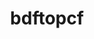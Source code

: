---
title: "bdftopcf"
layout: cache
categories: [package, develop]
meta: {"compilers": ["gcc@10.5.0", "gcc@11.1.0", "gcc@11.4.0", "gcc@13.3.0", "intel-oneapi-compilers@2025.1.0"], "num_specs": 88, "num_specs_by_stack": {"data-vis-sdk": 21, "developer-tools-aarch64-linux-gnu": 14, "developer-tools-x86_64_v3-linux-gnu": 14, "e4s": 14, "e4s-oneapi": 12, "hep": 13, "root": 88}, "oss": ["centos7", "rhel8", "ubuntu20.04", "ubuntu22.04"], "platforms": ["linux"], "stacks": ["data-vis-sdk", "developer-tools-aarch64-linux-gnu", "developer-tools-x86_64_v3-linux-gnu", "e4s", "e4s-oneapi", "hep", "root"], "targets": ["aarch64", "x86_64_v3"], "versions": ["1.1.1"]}
spec_details: [{"compiler": "intel-oneapi-compilers@2025.1.0", "hash": "27hnktqpx7m5gu7mpjdimvhvhudosa6h", "os": "ubuntu22.04", "platform": "linux", "size": "-", "stacks": ["e4s-oneapi", "root"], "target": "x86_64_v3", "variants": ["build_system=autotools"], "versions": ["1.1.1"]}, {"compiler": "gcc@11.4.0", "hash": "2fhxtmntaf7ajkfquse5j72ivku5tefe", "os": "ubuntu22.04", "platform": "linux", "size": "-", "stacks": ["hep", "root"], "target": "x86_64_v3", "variants": ["build_system=autotools"], "versions": ["1.1.1"]}, {"compiler": "gcc@13.3.0", "hash": "33uomynzhrtdh5k35kwavmue47zxs4ki", "os": "rhel8", "platform": "linux", "size": "-", "stacks": ["developer-tools-aarch64-linux-gnu", "root"], "target": "aarch64", "variants": ["build_system=autotools"], "versions": ["1.1.1"]}, {"compiler": "gcc@10.5.0", "hash": "3wm4hsfypm2htnlrvyjfzgx3wwjd7s55", "os": "centos7", "platform": "linux", "size": "-", "stacks": ["developer-tools-x86_64_v3-linux-gnu", "root"], "target": "x86_64_v3", "variants": ["build_system=autotools"], "versions": ["1.1.1"]}, {"compiler": "gcc@11.1.0", "hash": "4jixniratmz76y54ucfg757ppi2fo5aa", "os": "ubuntu20.04", "platform": "linux", "size": "-", "stacks": ["data-vis-sdk", "root"], "target": "x86_64_v3", "variants": ["build_system=autotools"], "versions": ["1.1.1"]}, {"compiler": "intel-oneapi-compilers@2025.1.0", "hash": "4zogjyvya343ghg6fg6aagse3p6cfldg", "os": "ubuntu22.04", "platform": "linux", "size": "-", "stacks": ["e4s-oneapi", "root"], "target": "x86_64_v3", "variants": ["build_system=autotools"], "versions": ["1.1.1"]}, {"compiler": "gcc@13.3.0", "hash": "5fha2i4duulk436z3slrcho6nximxnxz", "os": "rhel8", "platform": "linux", "size": "-", "stacks": ["developer-tools-aarch64-linux-gnu", "root"], "target": "aarch64", "variants": ["build_system=autotools"], "versions": ["1.1.1"]}, {"compiler": "gcc@11.4.0", "hash": "5llxgrwiijykzm7d5bp4ayvkb4vlufzs", "os": "ubuntu22.04", "platform": "linux", "size": "-", "stacks": ["e4s", "root"], "target": "x86_64_v3", "variants": ["build_system=autotools"], "versions": ["1.1.1"]}, {"compiler": "gcc@10.5.0", "hash": "5mdca5zco2yutneyolfkzlzahcqqqy7x", "os": "centos7", "platform": "linux", "size": "-", "stacks": ["developer-tools-x86_64_v3-linux-gnu", "root"], "target": "x86_64_v3", "variants": ["build_system=autotools"], "versions": ["1.1.1"]}, {"compiler": "gcc@11.1.0", "hash": "5ypg37ak4dsvpqjukyhlnnlqbicqbbvd", "os": "ubuntu20.04", "platform": "linux", "size": "-", "stacks": ["data-vis-sdk", "root"], "target": "x86_64_v3", "variants": ["build_system=autotools"], "versions": ["1.1.1"]}, {"compiler": "gcc@11.1.0", "hash": "64vl2u5clq2qgr7665lrczqhq4koweeu", "os": "ubuntu20.04", "platform": "linux", "size": "-", "stacks": ["data-vis-sdk", "root"], "target": "x86_64_v3", "variants": ["build_system=autotools"], "versions": ["1.1.1"]}, {"compiler": "gcc@11.4.0", "hash": "666v5puxe5pxavruh4brocfnfgfm4p3d", "os": "ubuntu22.04", "platform": "linux", "size": "-", "stacks": ["hep", "root"], "target": "x86_64_v3", "variants": ["build_system=autotools"], "versions": ["1.1.1"]}, {"compiler": "gcc@11.4.0", "hash": "6kg6be4mlqpbam4653dxwd54e5hp7ac7", "os": "ubuntu22.04", "platform": "linux", "size": "-", "stacks": ["e4s", "root"], "target": "x86_64_v3", "variants": ["build_system=autotools"], "versions": ["1.1.1"]}, {"compiler": "gcc@11.1.0", "hash": "76caf6xyu5lp4ncx3p2mnlqwyx6mvphy", "os": "ubuntu20.04", "platform": "linux", "size": "-", "stacks": ["data-vis-sdk", "root"], "target": "x86_64_v3", "variants": ["build_system=autotools"], "versions": ["1.1.1"]}, {"compiler": "gcc@10.5.0", "hash": "7nb2yntm6pizej27sqbfkls4zatvp4de", "os": "centos7", "platform": "linux", "size": "-", "stacks": ["developer-tools-x86_64_v3-linux-gnu", "root"], "target": "x86_64_v3", "variants": ["build_system=autotools"], "versions": ["1.1.1"]}, {"compiler": "gcc@11.4.0", "hash": "7rjv63mignur3wios4msscidlxh73mvw", "os": "ubuntu22.04", "platform": "linux", "size": "-", "stacks": ["hep", "root"], "target": "x86_64_v3", "variants": ["build_system=autotools"], "versions": ["1.1.1"]}, {"compiler": "gcc@11.4.0", "hash": "a6zj7qsyduponga4bjlcubt7m2smjmwc", "os": "ubuntu22.04", "platform": "linux", "size": "-", "stacks": ["hep", "root"], "target": "x86_64_v3", "variants": ["build_system=autotools"], "versions": ["1.1.1"]}, {"compiler": "gcc@11.4.0", "hash": "aehqds57as7dfznea3mfpkwvv6vzcxl6", "os": "ubuntu22.04", "platform": "linux", "size": "-", "stacks": ["e4s", "root"], "target": "x86_64_v3", "variants": ["build_system=autotools"], "versions": ["1.1.1"]}, {"compiler": "intel-oneapi-compilers@2025.1.0", "hash": "ckp6zwpmrurbuhkgfeqwoqqw2njhlwr2", "os": "ubuntu22.04", "platform": "linux", "size": "-", "stacks": ["e4s-oneapi", "root"], "target": "x86_64_v3", "variants": ["build_system=autotools"], "versions": ["1.1.1"]}, {"compiler": "gcc@11.4.0", "hash": "cmvhncdm7nqy35pfwjgktzd4igc5da2s", "os": "ubuntu22.04", "platform": "linux", "size": "-", "stacks": ["e4s", "root"], "target": "x86_64_v3", "variants": ["build_system=autotools"], "versions": ["1.1.1"]}, {"compiler": "gcc@11.4.0", "hash": "ecew4z2hjjt62vnqrh3epcjpuuirfznt", "os": "ubuntu22.04", "platform": "linux", "size": "-", "stacks": ["e4s", "root"], "target": "x86_64_v3", "variants": ["build_system=autotools"], "versions": ["1.1.1"]}, {"compiler": "gcc@11.4.0", "hash": "eeufvl2pmhbzeqfkry3yrqphjipmcxn5", "os": "ubuntu22.04", "platform": "linux", "size": "-", "stacks": ["hep", "root"], "target": "x86_64_v3", "variants": ["build_system=autotools"], "versions": ["1.1.1"]}, {"compiler": "gcc@11.1.0", "hash": "efank4vmde5pqkr6nrufkfurmar3z54m", "os": "ubuntu20.04", "platform": "linux", "size": "-", "stacks": ["data-vis-sdk", "root"], "target": "x86_64_v3", "variants": ["build_system=autotools"], "versions": ["1.1.1"]}, {"compiler": "gcc@11.4.0", "hash": "ew6f5xrvinvb7c5hz7unt5u2rn6pju6o", "os": "ubuntu22.04", "platform": "linux", "size": "-", "stacks": ["e4s", "root"], "target": "x86_64_v3", "variants": ["build_system=autotools"], "versions": ["1.1.1"]}, {"compiler": "gcc@13.3.0", "hash": "ey6tugq32ukueig6xtbnii2hbpwwwg2z", "os": "rhel8", "platform": "linux", "size": "-", "stacks": ["developer-tools-aarch64-linux-gnu", "root"], "target": "aarch64", "variants": ["build_system=autotools"], "versions": ["1.1.1"]}, {"compiler": "intel-oneapi-compilers@2025.1.0", "hash": "f6oshasdwgiw7fw5t7ivz7euidfnttv5", "os": "ubuntu22.04", "platform": "linux", "size": "-", "stacks": ["e4s-oneapi", "root"], "target": "x86_64_v3", "variants": ["build_system=autotools"], "versions": ["1.1.1"]}, {"compiler": "gcc@13.3.0", "hash": "ffai4wwfqn6vocjahclubpi3mbjojplc", "os": "rhel8", "platform": "linux", "size": "-", "stacks": ["developer-tools-aarch64-linux-gnu", "root"], "target": "aarch64", "variants": ["build_system=autotools"], "versions": ["1.1.1"]}, {"compiler": "gcc@11.1.0", "hash": "fiin64n4p7toeychx4grcer447esqaw6", "os": "ubuntu20.04", "platform": "linux", "size": "-", "stacks": ["data-vis-sdk", "root"], "target": "x86_64_v3", "variants": ["build_system=autotools"], "versions": ["1.1.1"]}, {"compiler": "gcc@11.4.0", "hash": "g226ti64q53pvthh6vhdu2cggtvvhhj7", "os": "ubuntu22.04", "platform": "linux", "size": "-", "stacks": ["e4s", "root"], "target": "x86_64_v3", "variants": ["build_system=autotools"], "versions": ["1.1.1"]}, {"compiler": "gcc@11.4.0", "hash": "gjwgzklv53rxy7mtmljnqqcpacduem3x", "os": "ubuntu22.04", "platform": "linux", "size": "-", "stacks": ["e4s", "root"], "target": "x86_64_v3", "variants": ["build_system=autotools"], "versions": ["1.1.1"]}, {"compiler": "gcc@11.1.0", "hash": "gkrkjytskghfwgeqoohizgg2vihpwkgo", "os": "ubuntu20.04", "platform": "linux", "size": "-", "stacks": ["data-vis-sdk", "root"], "target": "x86_64_v3", "variants": ["build_system=autotools"], "versions": ["1.1.1"]}, {"compiler": "gcc@11.4.0", "hash": "h2h7my566etwfb4cjrp34cxmt37e5z5g", "os": "ubuntu22.04", "platform": "linux", "size": "-", "stacks": ["hep", "root"], "target": "x86_64_v3", "variants": ["build_system=autotools"], "versions": ["1.1.1"]}, {"compiler": "gcc@10.5.0", "hash": "h7xfq237ydnjeczpj74abafostyl27um", "os": "centos7", "platform": "linux", "size": "-", "stacks": ["developer-tools-x86_64_v3-linux-gnu", "root"], "target": "x86_64_v3", "variants": ["build_system=autotools"], "versions": ["1.1.1"]}, {"compiler": "intel-oneapi-compilers@2025.1.0", "hash": "hmrx7yxvnxnn4e5cv5mu7asoh34k3phj", "os": "ubuntu22.04", "platform": "linux", "size": "-", "stacks": ["e4s-oneapi", "root"], "target": "x86_64_v3", "variants": ["build_system=autotools"], "versions": ["1.1.1"]}, {"compiler": "gcc@13.3.0", "hash": "hwevnu6yeuzuhmrnijztfyfvmtdpks4j", "os": "rhel8", "platform": "linux", "size": "-", "stacks": ["developer-tools-aarch64-linux-gnu", "root"], "target": "aarch64", "variants": ["build_system=autotools"], "versions": ["1.1.1"]}, {"compiler": "intel-oneapi-compilers@2025.1.0", "hash": "ibs6uysjqgjsvm6ybtmlymvhrg54ryic", "os": "ubuntu22.04", "platform": "linux", "size": "-", "stacks": ["e4s-oneapi", "root"], "target": "x86_64_v3", "variants": ["build_system=autotools"], "versions": ["1.1.1"]}, {"compiler": "gcc@11.1.0", "hash": "j3or76bbvfo3lb3r4sumcvhnlbaxj7hn", "os": "ubuntu20.04", "platform": "linux", "size": "-", "stacks": ["data-vis-sdk", "root"], "target": "x86_64_v3", "variants": ["build_system=autotools"], "versions": ["1.1.1"]}, {"compiler": "gcc@13.3.0", "hash": "jcffinv6bcdrsw5zqjohzkv7k7rzjulv", "os": "rhel8", "platform": "linux", "size": "-", "stacks": ["developer-tools-aarch64-linux-gnu", "root"], "target": "aarch64", "variants": ["build_system=autotools"], "versions": ["1.1.1"]}, {"compiler": "gcc@11.4.0", "hash": "jpsxegrvyaqlchtbz4jeaebzxu2yqbp2", "os": "ubuntu22.04", "platform": "linux", "size": "-", "stacks": ["hep", "root"], "target": "x86_64_v3", "variants": ["build_system=autotools"], "versions": ["1.1.1"]}, {"compiler": "gcc@10.5.0", "hash": "k5li4ngkikzbnnx74d7g7iccg5xcpiht", "os": "centos7", "platform": "linux", "size": "-", "stacks": ["developer-tools-x86_64_v3-linux-gnu", "root"], "target": "x86_64_v3", "variants": ["build_system=autotools"], "versions": ["1.1.1"]}, {"compiler": "gcc@11.4.0", "hash": "kaxcrfjovjmogtqfxrqtrwbmdogbpwfy", "os": "ubuntu22.04", "platform": "linux", "size": "-", "stacks": ["e4s", "root"], "target": "x86_64_v3", "variants": ["build_system=autotools"], "versions": ["1.1.1"]}, {"compiler": "gcc@11.1.0", "hash": "kysemcdwk4z6fr3tiymkjiwjohq7ycrf", "os": "ubuntu20.04", "platform": "linux", "size": "-", "stacks": ["data-vis-sdk", "root"], "target": "x86_64_v3", "variants": ["build_system=autotools"], "versions": ["1.1.1"]}, {"compiler": "gcc@10.5.0", "hash": "l2e5g6a3ig7k4sio4mlmbh6fojsmztbz", "os": "centos7", "platform": "linux", "size": "-", "stacks": ["developer-tools-x86_64_v3-linux-gnu", "root"], "target": "x86_64_v3", "variants": ["build_system=autotools"], "versions": ["1.1.1"]}, {"compiler": "gcc@11.1.0", "hash": "lghagqrlypcss7y246nuzytjeqcdjacv", "os": "ubuntu20.04", "platform": "linux", "size": "-", "stacks": ["data-vis-sdk", "root"], "target": "x86_64_v3", "variants": ["build_system=autotools"], "versions": ["1.1.1"]}, {"compiler": "gcc@13.3.0", "hash": "lgy4a4rzj2jec4vd6jffk6je7ckzw45a", "os": "rhel8", "platform": "linux", "size": "-", "stacks": ["developer-tools-aarch64-linux-gnu", "root"], "target": "aarch64", "variants": ["build_system=autotools"], "versions": ["1.1.1"]}, {"compiler": "gcc@10.5.0", "hash": "lynsel4npin3iucxgdn2vctgpr5fiyqn", "os": "centos7", "platform": "linux", "size": "-", "stacks": ["developer-tools-x86_64_v3-linux-gnu", "root"], "target": "x86_64_v3", "variants": ["build_system=autotools"], "versions": ["1.1.1"]}, {"compiler": "gcc@11.4.0", "hash": "m6r6hiqjsa3odb7jm3nyrqwon45uifen", "os": "ubuntu22.04", "platform": "linux", "size": "-", "stacks": ["hep", "root"], "target": "x86_64_v3", "variants": ["build_system=autotools"], "versions": ["1.1.1"]}, {"compiler": "gcc@11.4.0", "hash": "mfvpmjlbx32ctyttyrjs2ybinpt3hnhj", "os": "ubuntu22.04", "platform": "linux", "size": "-", "stacks": ["hep", "root"], "target": "x86_64_v3", "variants": ["build_system=autotools"], "versions": ["1.1.1"]}, {"compiler": "gcc@10.5.0", "hash": "nb3wejffdsfjztytzidl5ohmcfilnawk", "os": "centos7", "platform": "linux", "size": "-", "stacks": ["developer-tools-x86_64_v3-linux-gnu", "root"], "target": "x86_64_v3", "variants": ["build_system=autotools"], "versions": ["1.1.1"]}, {"compiler": "gcc@11.1.0", "hash": "nbnbi27wposymi3escfjn5rrmq3ajxmo", "os": "ubuntu20.04", "platform": "linux", "size": "-", "stacks": ["data-vis-sdk", "root"], "target": "x86_64_v3", "variants": ["build_system=autotools"], "versions": ["1.1.1"]}, {"compiler": "gcc@11.1.0", "hash": "nen2545ethosi3xn6562kjvzgrqwumvb", "os": "ubuntu20.04", "platform": "linux", "size": "-", "stacks": ["data-vis-sdk", "root"], "target": "x86_64_v3", "variants": ["build_system=autotools"], "versions": ["1.1.1"]}, {"compiler": "gcc@11.1.0", "hash": "nqj6euc5htg3wv4fgcfo5m3fzltqy3ug", "os": "ubuntu20.04", "platform": "linux", "size": "-", "stacks": ["data-vis-sdk", "root"], "target": "x86_64_v3", "variants": ["build_system=autotools"], "versions": ["1.1.1"]}, {"compiler": "gcc@11.4.0", "hash": "o63fqapvlj4fmnzui6nnnn5tepndhv5g", "os": "ubuntu22.04", "platform": "linux", "size": "-", "stacks": ["hep", "root"], "target": "x86_64_v3", "variants": ["build_system=autotools"], "versions": ["1.1.1"]}, {"compiler": "gcc@13.3.0", "hash": "o7el5jiz75kuvsqbcta327xfwfhfdcuq", "os": "rhel8", "platform": "linux", "size": "-", "stacks": ["developer-tools-aarch64-linux-gnu", "root"], "target": "aarch64", "variants": ["build_system=autotools"], "versions": ["1.1.1"]}, {"compiler": "gcc@11.1.0", "hash": "ofnfu7edn3d3xqs7b3x3q6zhd67lwznb", "os": "ubuntu20.04", "platform": "linux", "size": "-", "stacks": ["data-vis-sdk", "root"], "target": "x86_64_v3", "variants": ["build_system=autotools"], "versions": ["1.1.1"]}, {"compiler": "intel-oneapi-compilers@2025.1.0", "hash": "ojduptcn2ymtjphyjctdocjmd7ggh7pg", "os": "ubuntu22.04", "platform": "linux", "size": "-", "stacks": ["e4s-oneapi", "root"], "target": "x86_64_v3", "variants": ["build_system=autotools"], "versions": ["1.1.1"]}, {"compiler": "gcc@11.1.0", "hash": "oolc6pa3bsgltkw3et7davqmw6mxnzxu", "os": "ubuntu20.04", "platform": "linux", "size": "-", "stacks": ["data-vis-sdk", "root"], "target": "x86_64_v3", "variants": ["build_system=autotools"], "versions": ["1.1.1"]}, {"compiler": "gcc@13.3.0", "hash": "ooxhj7zxlvd65t5acvc5n6wxeozv4byd", "os": "rhel8", "platform": "linux", "size": "-", "stacks": ["developer-tools-aarch64-linux-gnu", "root"], "target": "aarch64", "variants": ["build_system=autotools"], "versions": ["1.1.1"]}, {"compiler": "gcc@11.1.0", "hash": "opuuhp6yqqpioiivu5y64u2m5drltapl", "os": "ubuntu20.04", "platform": "linux", "size": "-", "stacks": ["data-vis-sdk", "root"], "target": "x86_64_v3", "variants": ["build_system=autotools"], "versions": ["1.1.1"]}, {"compiler": "intel-oneapi-compilers@2025.1.0", "hash": "oqf5j5lt7eqptyx4boh7t3hjavsmigf2", "os": "ubuntu22.04", "platform": "linux", "size": "-", "stacks": ["e4s-oneapi", "root"], "target": "x86_64_v3", "variants": ["build_system=autotools"], "versions": ["1.1.1"]}, {"compiler": "gcc@10.5.0", "hash": "orlnfzt25v7xzg7ypxgbtvszvnq7cldo", "os": "centos7", "platform": "linux", "size": "-", "stacks": ["developer-tools-x86_64_v3-linux-gnu", "root"], "target": "x86_64_v3", "variants": ["build_system=autotools"], "versions": ["1.1.1"]}, {"compiler": "gcc@10.5.0", "hash": "pnj5bkzc2olex3wlgi4ymw7v7fvxwd6c", "os": "centos7", "platform": "linux", "size": "-", "stacks": ["developer-tools-x86_64_v3-linux-gnu", "root"], "target": "x86_64_v3", "variants": ["build_system=autotools"], "versions": ["1.1.1"]}, {"compiler": "gcc@13.3.0", "hash": "ps75xpvjba63dhhql4gqfrip35zry4t2", "os": "rhel8", "platform": "linux", "size": "-", "stacks": ["developer-tools-aarch64-linux-gnu", "root"], "target": "aarch64", "variants": ["build_system=autotools"], "versions": ["1.1.1"]}, {"compiler": "gcc@13.3.0", "hash": "q7edcbjgjsnvgq22pbjkkgcknasia2po", "os": "rhel8", "platform": "linux", "size": "-", "stacks": ["developer-tools-aarch64-linux-gnu", "root"], "target": "aarch64", "variants": ["build_system=autotools"], "versions": ["1.1.1"]}, {"compiler": "intel-oneapi-compilers@2025.1.0", "hash": "rjoyazisizwpblgh5wpx3eglnwwtk47p", "os": "ubuntu22.04", "platform": "linux", "size": "-", "stacks": ["e4s-oneapi", "root"], "target": "x86_64_v3", "variants": ["build_system=autotools"], "versions": ["1.1.1"]}, {"compiler": "gcc@11.4.0", "hash": "rw32vintuycdn2vmbers7w2nwskq745v", "os": "ubuntu22.04", "platform": "linux", "size": "-", "stacks": ["e4s", "root"], "target": "x86_64_v3", "variants": ["build_system=autotools"], "versions": ["1.1.1"]}, {"compiler": "gcc@10.5.0", "hash": "segdt5pk3l2ig4b43lcymuo6gdb6dqb6", "os": "centos7", "platform": "linux", "size": "-", "stacks": ["developer-tools-x86_64_v3-linux-gnu", "root"], "target": "x86_64_v3", "variants": ["build_system=autotools"], "versions": ["1.1.1"]}, {"compiler": "gcc@11.1.0", "hash": "sehkac7jczbiap4pk7vomzbvtrbn5tb4", "os": "ubuntu20.04", "platform": "linux", "size": "-", "stacks": ["data-vis-sdk", "root"], "target": "x86_64_v3", "variants": ["build_system=autotools"], "versions": ["1.1.1"]}, {"compiler": "gcc@11.4.0", "hash": "skh3wwpzd6aud4vazqngvnd4jrowzicl", "os": "ubuntu22.04", "platform": "linux", "size": "-", "stacks": ["e4s", "root"], "target": "x86_64_v3", "variants": ["build_system=autotools"], "versions": ["1.1.1"]}, {"compiler": "gcc@11.4.0", "hash": "snmojszkkosqkquq7t7e5d7u2tfyjxib", "os": "ubuntu22.04", "platform": "linux", "size": "-", "stacks": ["e4s", "root"], "target": "x86_64_v3", "variants": ["build_system=autotools"], "versions": ["1.1.1"]}, {"compiler": "gcc@10.5.0", "hash": "taahskiqpvq7kuapxpgzji3fzilgtd4s", "os": "centos7", "platform": "linux", "size": "-", "stacks": ["developer-tools-x86_64_v3-linux-gnu", "root"], "target": "x86_64_v3", "variants": ["build_system=autotools"], "versions": ["1.1.1"]}, {"compiler": "gcc@10.5.0", "hash": "tmfjadc2paztgvvrdocymntteqpoo3rr", "os": "centos7", "platform": "linux", "size": "-", "stacks": ["developer-tools-x86_64_v3-linux-gnu", "root"], "target": "x86_64_v3", "variants": ["build_system=autotools"], "versions": ["1.1.1"]}, {"compiler": "gcc@13.3.0", "hash": "tw6bmluafwaou3qf2wfd6covblyedclm", "os": "rhel8", "platform": "linux", "size": "-", "stacks": ["developer-tools-aarch64-linux-gnu", "root"], "target": "aarch64", "variants": ["build_system=autotools"], "versions": ["1.1.1"]}, {"compiler": "gcc@11.4.0", "hash": "uaud457axb5oyqy2xsp4rjc3bd6xyfmw", "os": "ubuntu22.04", "platform": "linux", "size": "-", "stacks": ["hep", "root"], "target": "x86_64_v3", "variants": ["build_system=autotools"], "versions": ["1.1.1"]}, {"compiler": "gcc@11.1.0", "hash": "uprnk2a5n4sdon7uid3okr3wm4hnoqea", "os": "ubuntu20.04", "platform": "linux", "size": "-", "stacks": ["data-vis-sdk", "root"], "target": "x86_64_v3", "variants": ["build_system=autotools"], "versions": ["1.1.1"]}, {"compiler": "gcc@11.4.0", "hash": "uq7gp32npuo6svbh5funm7styoopqsp6", "os": "ubuntu22.04", "platform": "linux", "size": "-", "stacks": ["hep", "root"], "target": "x86_64_v3", "variants": ["build_system=autotools"], "versions": ["1.1.1"]}, {"compiler": "intel-oneapi-compilers@2025.1.0", "hash": "uz3mfzuntd6gbvwj6exdlo5d3zsjxuic", "os": "ubuntu22.04", "platform": "linux", "size": "-", "stacks": ["e4s-oneapi", "root"], "target": "x86_64_v3", "variants": ["build_system=autotools"], "versions": ["1.1.1"]}, {"compiler": "intel-oneapi-compilers@2025.1.0", "hash": "vybsylahdlwaax4pu5inqxhi4ky3yxie", "os": "ubuntu22.04", "platform": "linux", "size": "-", "stacks": ["e4s-oneapi", "root"], "target": "x86_64_v3", "variants": ["build_system=autotools"], "versions": ["1.1.1"]}, {"compiler": "gcc@11.4.0", "hash": "witmyg6336oingfikcvbfxsngo6eiidw", "os": "ubuntu22.04", "platform": "linux", "size": "-", "stacks": ["e4s", "root"], "target": "x86_64_v3", "variants": ["build_system=autotools"], "versions": ["1.1.1"]}, {"compiler": "gcc@11.1.0", "hash": "wqmle5zrrg2s2r6kiagaojbjs75oqxlu", "os": "ubuntu20.04", "platform": "linux", "size": "-", "stacks": ["data-vis-sdk", "root"], "target": "x86_64_v3", "variants": ["build_system=autotools"], "versions": ["1.1.1"]}, {"compiler": "gcc@11.4.0", "hash": "ylt5oa5gm5a7hvjojze2sm3xfwsci2nb", "os": "ubuntu22.04", "platform": "linux", "size": "-", "stacks": ["e4s", "root"], "target": "x86_64_v3", "variants": ["build_system=autotools"], "versions": ["1.1.1"]}, {"compiler": "gcc@11.4.0", "hash": "yrjxra5mx7xnamsxemauw2md5dm6auxj", "os": "ubuntu22.04", "platform": "linux", "size": "-", "stacks": ["hep", "root"], "target": "x86_64_v3", "variants": ["build_system=autotools"], "versions": ["1.1.1"]}, {"compiler": "gcc@11.1.0", "hash": "yuqacr7nr6tr73gkzw2wtno4ictxpcgi", "os": "ubuntu20.04", "platform": "linux", "size": "-", "stacks": ["data-vis-sdk", "root"], "target": "x86_64_v3", "variants": ["build_system=autotools"], "versions": ["1.1.1"]}, {"compiler": "gcc@13.3.0", "hash": "zc3j2caof4xloser7d2egvuvae7kmbp5", "os": "rhel8", "platform": "linux", "size": "-", "stacks": ["developer-tools-aarch64-linux-gnu", "root"], "target": "aarch64", "variants": ["build_system=autotools"], "versions": ["1.1.1"]}, {"compiler": "intel-oneapi-compilers@2025.1.0", "hash": "zc7tf5xqmygu7r3645n54ccfdqqgp7eg", "os": "ubuntu22.04", "platform": "linux", "size": "-", "stacks": ["e4s-oneapi", "root"], "target": "x86_64_v3", "variants": ["build_system=autotools"], "versions": ["1.1.1"]}, {"compiler": "gcc@11.1.0", "hash": "zi2vw4nhcxrgjasex3s2s43oyrpdpezw", "os": "ubuntu20.04", "platform": "linux", "size": "-", "stacks": ["data-vis-sdk", "root"], "target": "x86_64_v3", "variants": ["build_system=autotools"], "versions": ["1.1.1"]}, {"compiler": "gcc@10.5.0", "hash": "zj5caep7rm3r3wq63ey6vkrqdva7clgp", "os": "centos7", "platform": "linux", "size": "-", "stacks": ["developer-tools-x86_64_v3-linux-gnu", "root"], "target": "x86_64_v3", "variants": ["build_system=autotools"], "versions": ["1.1.1"]}, {"compiler": "gcc@13.3.0", "hash": "zv3ue3aflwniffspsaugvcppbwxdsmmz", "os": "rhel8", "platform": "linux", "size": "-", "stacks": ["developer-tools-aarch64-linux-gnu", "root"], "target": "aarch64", "variants": ["build_system=autotools"], "versions": ["1.1.1"]}]
---